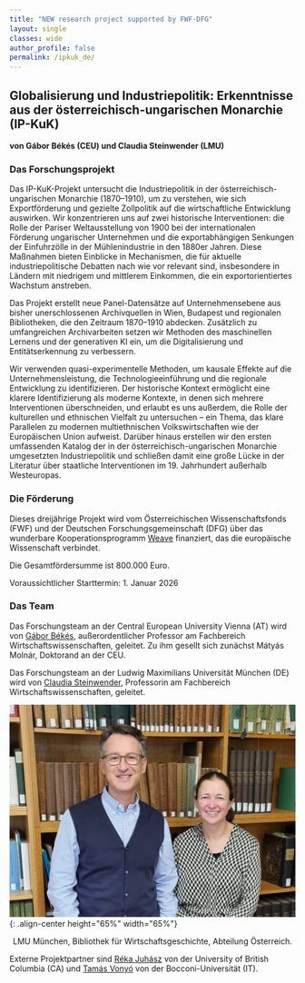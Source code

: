 ```yaml
---
title: "NEW research project supported by FWF-DFG"
layout: single               
classes: wide                
author_profile: false
permalink: /ipkuk_de/
---
```



## Globalisierung und Industriepolitik: Erkenntnisse aus der österreichisch-ungarischen Monarchie (IP-KuK)

**von Gábor Békés (CEU) und Claudia Steinwender (LMU)**
### Das Forschungsprojekt

Das IP-KuK-Projekt untersucht die Industriepolitik in der österreichisch-ungarischen Monarchie (1870–1910), um zu verstehen, wie sich Exportförderung und gezielte Zollpolitik auf die wirtschaftliche Entwicklung auswirken. Wir konzentrieren uns auf zwei historische Interventionen: die Rolle der Pariser Weltausstellung von 1900 bei der internationalen Förderung ungarischer Unternehmen und die exportabhängigen Senkungen der Einfuhrzölle in der Mühlenindustrie in den 1880er Jahren. Diese Maßnahmen bieten Einblicke in Mechanismen, die für aktuelle industriepolitische Debatten nach wie vor relevant sind, insbesondere in Ländern mit niedrigem und mittlerem Einkommen, die ein exportorientiertes Wachstum anstreben.

Das Projekt erstellt neue Panel-Datensätze auf Unternehmensebene aus bisher unerschlossenen Archivquellen in Wien, Budapest und regionalen Bibliotheken, die den Zeitraum 1870–1910 abdecken. Zusätzlich zu umfangreichen Archivarbeiten setzen wir Methoden des maschinellen Lernens und der generativen KI ein, um die Digitalisierung und Entitätserkennung zu verbessern.

Wir verwenden quasi-experimentelle Methoden, um kausale Effekte auf die Unternehmensleistung, die Technologieeinführung und die regionale Entwicklung zu identifizieren. Der historische Kontext ermöglicht eine klarere Identifizierung als moderne Kontexte, in denen sich mehrere Interventionen überschneiden, und erlaubt es uns außerdem, die Rolle der kulturellen und ethnischen Vielfalt zu untersuchen – ein Thema, das klare Parallelen zu modernen multiethnischen Volkswirtschaften wie der Europäischen Union aufweist. Darüber hinaus erstellen wir den ersten umfassenden Katalog der in der österreichisch-ungarischen Monarchie umgesetzten Industriepolitik und schließen damit eine große Lücke in der Literatur über staatliche Interventionen im 19. Jahrhundert außerhalb Westeuropas.

### Die Förderung 

Dieses dreijährige Projekt wird vom Österreichischen Wissenschaftsfonds (FWF) und der Deutschen Forschungsgemeinschaft (DFG) über das wunderbare Kooperationsprogramm [Weave](https://www.fwf.ac.at/en/funding/portfolio/international-collaborations/germany) finanziert, das die europäische Wissenschaft verbindet.

Die Gesamtfördersumme ist 800.000 Euro.

Voraussichtlicher Starttermin: 1. Januar 2026


### Das Team

Das Forschungsteam an der Central European University Vienna (AT) wird von [Gábor Békés](https://people.ceu.edu/gabor_bekes), außerordentlicher Professor am Fachbereich Wirtschaftswissenschaften, geleitet. Zu ihm gesellt sich zunächst Mátyás Molnár, Doktorand an der CEU.
 
Das Forschungsteam an der Ludwig Maximilians Universität München (DE) wird von [Claudia Steinwender](https://www.econ.lmu.de/en/persons/contact-page/claudia-steinwender-8e9b8882.html), Professorin am Fachbereich Wirtschaftswissenschaften, geleitet.

![claudia und gabor](/assets/images/claudia-gabor-munich-2025-10.jpg){: .align-center height="65%" width="65%"}
<p style="text-align:center;">LMU München, Bibliothek für Wirtschaftsgeschichte, Abteilung Österreich.

Externe Projektpartner sind [Réka Juhász](https://economics.ubc.ca/profile/reka-juhasz/) von der University of British Columbia (CA) und [Tamás Vonyó](https://sps.unibocconi.eu/people/tamas-vonyo) von der Bocconi-Universität (IT).
